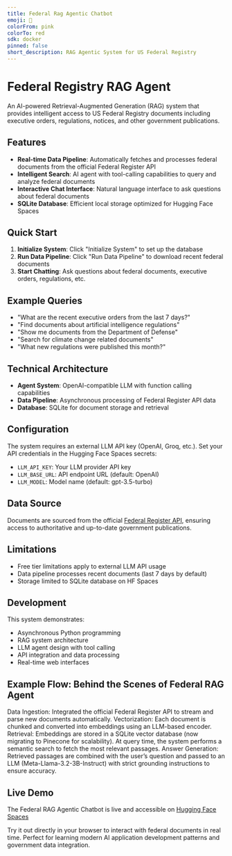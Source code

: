 ```yaml
---
title: Federal Rag Agentic Chatbot
emoji: 🐠
colorFrom: pink
colorTo: red
sdk: docker
pinned: false
short_description: RAG Agentic System for US Federal Registry
---
```


# Federal Registry RAG Agent

An AI-powered Retrieval-Augmented Generation (RAG) system that provides intelligent access to US Federal Registry documents including executive orders, regulations, notices, and other government publications.

## Features

- **Real-time Data Pipeline**: Automatically fetches and processes federal documents from the official Federal Register API
- **Intelligent Search**: AI agent with tool-calling capabilities to query and analyze federal documents
- **Interactive Chat Interface**: Natural language interface to ask questions about federal documents
- **SQLite Database**: Efficient local storage optimized for Hugging Face Spaces

## Quick Start

1. **Initialize System**: Click "Initialize System" to set up the database
2. **Run Data Pipeline**: Click "Run Data Pipeline" to download recent federal documents
3. **Start Chatting**: Ask questions about federal documents, executive orders, regulations, etc.

## Example Queries

- "What are the recent executive orders from the last 7 days?"
- "Find documents about artificial intelligence regulations"
- "Show me documents from the Department of Defense"
- "Search for climate change related documents" 
- "What new regulations were published this month?"

## Technical Architecture

- **Agent System**: OpenAI-compatible LLM with function calling capabilities
- **Data Pipeline**: Asynchronous processing of Federal Register API data
- **Database**: SQLite for document storage and retrieval

## Configuration

The system requires an external LLM API key (OpenAI, Groq, etc.). Set your API credentials in the Hugging Face Spaces secrets:

- `LLM_API_KEY`: Your LLM provider API key
- `LLM_BASE_URL`: API endpoint URL (default: OpenAI)
- `LLM_MODEL`: Model name (default: gpt-3.5-turbo)

## Data Source

Documents are sourced from the official [Federal Register API](https://www.federalregister.gov/developers/documentation/api/v1), ensuring access to authoritative and up-to-date government publications.

## Limitations

- Free tier limitations apply to external LLM API usage
- Data pipeline processes recent documents (last 7 days by default)
- Storage limited to SQLite database on HF Spaces

## Development

This system demonstrates:
- Asynchronous Python programming
- RAG system architecture  
- LLM agent design with tool calling
- API integration and data processing
- Real-time web interfaces

## Example Flow: Behind the Scenes of Federal RAG Agent
Data Ingestion: Integrated the official Federal Register API to stream and parse new
documents automatically.
Vectorization: Each document is chunked and converted into embeddings using an LLM-based
encoder.
Retrieval: Embeddings are stored in a SQLite vector database (now migrating to Pinecone for
scalability). At query time, the system performs a semantic search to fetch the most relevant
passages.
Answer Generation: Retrieved passages are combined with the user’s question and passed to
an LLM (Meta-Llama-3.2-3B-Instruct) with strict grounding instructions to ensure accuracy.


## Live Demo

The Federal RAG Agentic Chatbot is live and accessible on [Hugging Face Spaces](https://huggingface.co/spaces/Prog-amin/federal-rag-agentic-chatbot)

Try it out directly in your browser to interact with federal documents in real time. Perfect for learning modern AI application development patterns and government data integration.
